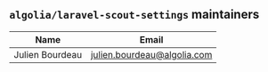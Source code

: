## `algolia/laravel-scout-settings` maintainers

| Name            | Email                       |
|-----------------|-----------------------------|
| Julien Bourdeau | julien.bourdeau@algolia.com |
